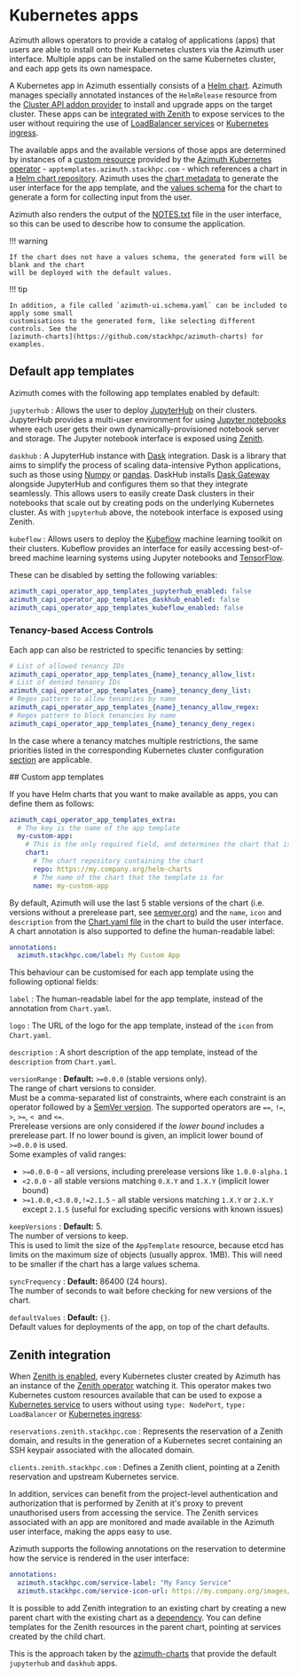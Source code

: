 # Kubernetes apps

Azimuth allows operators to provide a catalog of applications (apps) that users are able to
install onto their Kubernetes clusters via the Azimuth user interface. Multiple apps can
be installed on the same Kubernetes cluster, and each app gets its own namespace.

A Kubernetes app in Azimuth essentially consists of a
[Helm chart](https://helm.sh/docs/topics/charts/). Azimuth manages specially annotated instances
of the `HelmRelease` resource from the
[Cluster API addon provider](https://github.com/stackhpc/cluster-api-addon-provider) to install
and upgrade apps on the target cluster. These apps can be [integrated with Zenith](#zenith-integration)
to expose services to the user without requiring the use of
[LoadBalancer services](https://kubernetes.io/docs/concepts/services-networking/service/#loadbalancer)
or [Kubernetes ingress](https://kubernetes.io/docs/concepts/services-networking/ingress/).

The available apps and the available versions of those apps are determined by instances of a
[custom resource](https://kubernetes.io/docs/concepts/extend-kubernetes/api-extension/custom-resources/)
provided by the
[Azimuth Kubernetes operator](https://github.com/stackhpc/azimuth-capi-operator) -
`apptemplates.azimuth.stackhpc.com` - which references a chart in a
[Helm chart repository](https://helm.sh/docs/topics/chart_repository/). Azimuth uses the
[chart metadata](https://helm.sh/docs/topics/charts/#the-chartyaml-file) to generate the user
interface for the app template, and the [values schema](https://helm.sh/docs/topics/charts/#schema-files)
for the chart to generate a form for collecting input from the user.

Azimuth also renders the output of the [NOTES.txt](https://helm.sh/docs/chart_template_guide/notes_files/)
file in the user interface, so this can be used to describe how to consume the application.

!!! warning

    If the chart does not have a values schema, the generated form will be blank and the chart
    will be deployed with the default values.

!!! tip

    In addition, a file called `azimuth-ui.schema.yaml` can be included to apply some small
    customisations to the generated form, like selecting different controls. See the
    [azimuth-charts](https://github.com/stackhpc/azimuth-charts) for examples.

## Default app templates

Azimuth comes with the following app templates enabled by default:

`jupyterhub`
: Allows the user to deploy [JupyterHub](https://jupyter.org/hub) on their clusters. JupyterHub
  provides a multi-user environment for using [Jupyter notebooks](https://jupyter.org/) where
  each user gets their own dynamically-provisioned notebook server and storage. The Jupyter
  notebook interface is exposed using [Zenith](./08-zenith.md).

`daskhub`
: A JupyterHub instance with [Dask](https://www.dask.org/) integration. Dask is a library that aims
  to simplify the process of scaling data-intensive Python applications, such as those using
  [Numpy](https://numpy.org/) or [pandas](https://pandas.pydata.org/). DaskHub installs
  [Dask Gateway](https://gateway.dask.org/) alongside JupyterHub and configures them so that
  they integrate seamlessly. This allows users to easily create Dask clusters in their notebooks
  that scale out by creating pods on the underlying Kubernetes cluster. As with `jupyterhub`
  above, the notebook interface is exposed using Zenith.

`kubeflow`
: Allows users to deploy the [Kubeflow](https://www.kubeflow.org/) machine learning toolkit
  on their clusters. Kubeflow provides an interface for easily accessing best-of-breed machine
  learning systems using Jupyter notebooks and [TensorFlow](https://www.tensorflow.org/).

These can be disabled by setting the following variables:

```yaml  title="environments/my-site/inventory/group_vars/all/variables.yml"
azimuth_capi_operator_app_templates_jupyterhub_enabled: false
azimuth_capi_operator_app_templates_daskhub_enabled: false
azimuth_capi_operator_app_templates_kubeflow_enabled: false
```

### Tenancy-based Access Controls

Each app can also be restricted to specific tenancies by setting:

```yaml  title="environments/my-site/inventory/group_vars/all/variables.yml"
# List of allowed tenancy IDs
azimuth_capi_operator_app_templates_{name}_tenancy_allow_list:
# List of denied tenancy IDs
azimuth_capi_operator_app_templates_{name}_tenancy_deny_list:
# Regex pattern to allow tenancies by name
azimuth_capi_operator_app_templates_{name}_tenancy_allow_regex:
# Regex pattern to block tenancies by name
azimuth_capi_operator_app_templates_{name}_tenancy_deny_regex:
```

In the case where a tenancy matches multiple restrictions, the same priorities listed in the corresponding
Kubernetes cluster configuration [section](./10-kubernetes-clusters.md#tenancy-based-access-controls)
are applicable.

## Custom app templates

If you have Helm charts that you want to make available as apps, you can define them as follows:

```yaml  title="environments/my-site/inventory/group_vars/all/variables.yml"
azimuth_capi_operator_app_templates_extra:
  # The key is the name of the app template
  my-custom-app:
    # This is the only required field, and determines the chart that is used
    chart:
      # The chart repository containing the chart
      repo: https://my.company.org/helm-charts
      # The name of the chart that the template is for
      name: my-custom-app
```

By default, Azimuth will use the last 5 stable versions of the chart (i.e. versions without a
prerelease part, see [semver.org](https://semver.org/)) and the `name`, `icon` and `description`
from the [Chart.yaml file](https://helm.sh/docs/topics/charts/#the-chartyaml-file) in the chart
to build the user interface. A chart annotation is also supported to define the human-readable
label:

```yaml  title="my-chart/Chart.yaml"
annotations:
  azimuth.stackhpc.com/label: My Custom App
```

This behaviour can be customised for each app template using the following optional fields:

`label`
: The human-readable label for the app template, instead of the annotation from `Chart.yaml`.

`logo`
: The URL of the logo for the app template, instead of the `icon` from `Chart.yaml`.

`description`
: A short description of the app template, instead of the `description` from `Chart.yaml`.

`versionRange`
: **Default:** `>=0.0.0` (stable versions only).  
  The range of chart versions to consider.  
  Must be a comma-separated list of constraints, where each constraint is an operator followed
  by a [SemVer version](https://semver.org). The supported operators are `==`, `!=`, `>`, `>=`,
  `< `and `<=`.  
  Prerelease versions are only considered if the _lower bound_ includes a prerelease part.
  If no lower bound is given, an implicit lower bound of `>=0.0.0` is used.  
  Some examples of valid ranges:
  <ul>
    <li><code>>=0.0.0-0</code> - all versions, including prerelease versions like <code>1.0.0-alpha.1</code></li>
    <li>
      <code><2.0.0</code> - all stable versions matching <code>0.X.Y</code> and <code>1.X.Y</code> (implicit lower bound)
    </li>
    <li>
        <code>>=1.0.0,<3.0.0,!=2.1.5</code> - all stable versions matching <code>1.X.Y</code> or
        <code>2.X.Y</code> except <code>2.1.5</code> (useful for excluding specific versions with
        known issues)
  </ul>

`keepVersions`
: **Default:** 5.  
  The number of versions to keep.  
  This is used to limit the size of the `AppTemplate` resource, because etcd has limits on the
  maximum size of objects (usually approx. 1MB). This will need to be smaller if the chart
  has a large values schema.

`syncFrequency`
: **Default:** 86400 (24 hours).  
  The number of seconds to wait before checking for new versions of the chart.

`defaultValues`
: **Default:** `{}`.  
  Default values for deployments of the app, on top of the chart defaults.

## Zenith integration

When [Zenith is enabled](./08-zenith.md), every Kubernetes cluster created by Azimuth has an
instance of the [Zenith operator](https://github.com/stackhpc/zenith/tree/main/operator) watching
it. This operator makes two Kubernetes custom resources available that can be used to expose a
[Kubernetes service](https://kubernetes.io/docs/concepts/services-networking/service/) to users
without using `type: NodePort`, `type: LoadBalancer` or
[Kubernetes ingress](https://kubernetes.io/docs/concepts/services-networking/ingress/):

`reservations.zenith.stackhpc.com`
: Represents the reservation of a Zenith domain, and results in the generation of a
  Kubernetes secret containing an SSH keypair associated with the allocated domain.

`clients.zenith.stackhpc.com`
: Defines a Zenith client, pointing at a Zenith reservation and upstream Kubernetes service.

In addition, services can benefit from the project-level authentication and authorization
that is performed by Zenith at it's proxy to prevent unauthorised users from accessing the
service. The Zenith services associated with an app are monitored and made available in the
Azimuth user interface, making the apps easy to use.

Azimuth supports the following annotations on the reservation to determine how the service
is rendered in the user interface:

```yaml
annotations:
  azimuth.stackhpc.com/service-label: "My Fancy Service"
  azimuth.stackhpc.com/service-icon-url: https://my.company.org/images/my-fancy-service-icon.png
```

It is possible to add Zenith integration to an existing chart by creating a new parent chart
with the existing chart as a [dependency](https://helm.sh/docs/chart_best_practices/dependencies/).
You can define templates for the Zenith resources in the parent chart, pointing at services
created by the child chart.

This is the approach taken by the [azimuth-charts](https://github.com/stackhpc/azimuth-charts)
that provide the default `jupyterhub` and `daskhub` apps.
